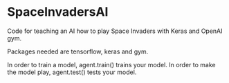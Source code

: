 # SpaceInvadersAI
Code for teaching an AI how to play Space Invaders with Keras and OpenAI gym. 

Packages needed are tensorflow, keras and gym. 

In order to train a model, agent.train() trains your model. 
In order to make the model play, agent.test() tests your model. 
